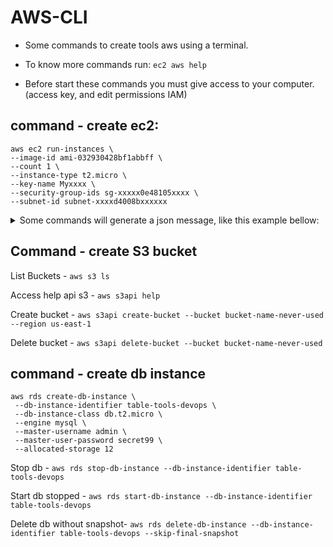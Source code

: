 # AWS-CLI

- Some commands to create tools aws using a terminal.

- To know more commands run:   ` ec2 aws help    `

- Before start these commands you must give access to your computer. (access key, and edit permissions IAM) 

## command - create ec2:
   ```
aws ec2 run-instances \
--image-id ami-032930428bf1abbff \
--count 1 \
--instance-type t2.micro \
--key-name Myxxxx \
--security-group-ids sg-xxxxx0e48105xxxx \
--subnet-id subnet-xxxxd4008bxxxxxx
   ```
<details>
<summary>Some commands will generate a json message, like this example bellow: </summary>
<pre>
{
    "Groups": [],
    "Instances": [
        {
            "AmiLaunchIndex": 0,
            "ImageId": "ami-032930428bf1abbff",
            "InstanceId": "i-0d09e8ec59f2be0e2",
            "InstanceType": "t2.micro",
            "KeyName": "Myxxx",
            "LaunchTime": "2023-05-25T14:54:27.000Z",
            "Monitoring": {
                "State": "disabled"
            },
            "Placement": {
                "AvailabilityZone": "us-east-1a",
                "GroupName": "",
                "Tenancy": "default"
            },
            "PrivateDnsName": "ip-172-31-30-130.ec2.internal",
            "PrivateIpAddress": "172.31.30.130",
            "ProductCodes": [],
            "PublicDnsName": "",
            "State": {
                "Code": 0,
                "Name": "pending"
            },
            "StateTransitionReason": "",
            "SubnetId": "subnet-xxxxx4008b2xxxxxx",
            "VpcId": "vpc-xxxxf8611c8xxxxxx",
            "Architecture": "x86_64",
            "BlockDeviceMappings": [],
            "ClientToken": "xxxxxxxxx-207f-xxxxx-86bc-xxxxxxxxxx",
            "EbsOptimized": false,
            "EnaSupport": true,
            "Hypervisor": "xen",
            "NetworkInterfaces": [
                {
                    "Attachment": {
                        "AttachTime": "2023-05-25T14:54:27.000Z",
                        "AttachmentId": "eni-attach-xxxxxxxxxxxxxx",
                        "DeleteOnTermination": true,
                        "DeviceIndex": 0,
                        "Status": "attaching",
                        "NetworkCardIndex": 0
                    },
                    "Description": "",
                    "Groups": [
                        {
                            "GroupName": "linux2",
                            "GroupId": "sg-xxxxxxxxxxxxxx"
                        }
                    ],
                    "Ipv6Addresses": [],
                    "MacAddress": "0a:44:31:19:11:cf",
                    "NetworkInterfaceId": "eni-xxxxxxxxxxxxx",
                    "OwnerId": "287978908334",
                    "PrivateDnsName": "ip-172-31-30-130.ec2.internal",
                    "PrivateIpAddress": "172.31.30.130",
                    "PrivateIpAddresses": [
                        {
                            "Primary": true,
                            "PrivateDnsName": "ip-172-31-30-130.ec2.internal",
                            "PrivateIpAddress": "172.31.30.130"
                        }
                    ],
                    "SourceDestCheck": true,
                    "Status": "in-use",
                    "SubnetId": "subnet-xxxxxxxxxxxxxxxxxx",
                    "VpcId": "vpc-xxxxxxxxxxxxxxxxxx",
                    "InterfaceType": "interface"
                }
            ],
            "RootDeviceName": "/dev/xvda",
            "RootDeviceType": "ebs",
            "SecurityGroups": [
                {
                    "GroupName": "linux2",
                    "GroupId": "sg-xxxxxxxxxxxxxx"
                }
            ],
            "SourceDestCheck": true,
            "StateReason": {
                "Code": "pending",
                "Message": "pending"
            },
            "VirtualizationType": "hvm",
            "CpuOptions": {
                "CoreCount": 1,
                "ThreadsPerCore": 1
            },
            "CapacityReservationSpecification": {
                "CapacityReservationPreference": "open"
            },
            "MetadataOptions": {
                "State": "pending",
                "HttpTokens": "optional",
                "HttpPutResponseHopLimit": 1,
                "HttpEndpoint": "enabled",
                "HttpProtocolIpv6": "disabled",
                "InstanceMetadataTags": "disabled"
            },
            "EnclaveOptions": {
                "Enabled": false
            },
            "PrivateDnsNameOptions": {
                "HostnameType": "ip-name",
                "EnableResourceNameDnsARecord": false,
                "EnableResourceNameDnsAAAARecord": false
            }
        }
    ],
    "OwnerId": "xxxxxxxxxxxxxxxx",
    "ReservationId": "r-xxxxxxxxxxxxxx"
}
</pre>
</details>

   
 ## Command - create S3 bucket 
 
List Buckets - `aws s3 ls`

Access help api s3 - `aws s3api help`

Create bucket - `aws s3api create-bucket --bucket bucket-name-never-used --region us-east-1`

Delete bucket - `aws s3api delete-bucket --bucket bucket-name-never-used`

## command - create db instance 
   ```
aws rds create-db-instance \
    --db-instance-identifier table-tools-devops \
    --db-instance-class db.t2.micro \
    --engine mysql \
    --master-username admin \
    --master-user-password secret99 \
    --allocated-storage 12
   ```

Stop db - `aws rds stop-db-instance --db-instance-identifier table-tools-devops`

Start db stopped - `aws rds start-db-instance --db-instance-identifier table-tools-devops`

Delete db without snapshot- `aws rds delete-db-instance --db-instance-identifier table-tools-devops --skip-final-snapshot`
